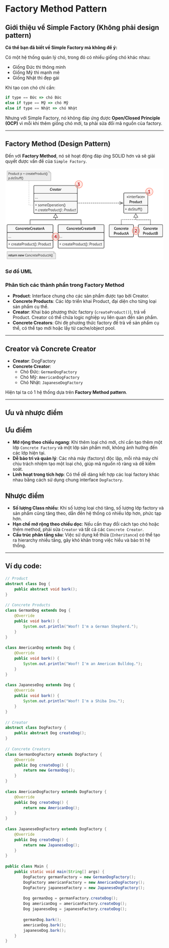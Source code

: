# Factory Method Pattern

## Giới thiệu về Simple Factory (Không phải design pattern)

**Có thể bạn đã biết về Simple Factory mà không để ý:**

Có một hệ thống quản lý chó, trong đó có nhiều giống chó khác nhau:

-   Giống Đức thì thông minh
-   Giống Mỹ thì mạnh mẽ
-   Giống Nhật thì đẹp gái

Khi tạo con chó chỉ cần:

```js
if type == Đức => chó Đức
else if type == Mỹ => chó Mỹ
else if type == Nhật => chó Nhật
```

Nhưng với Simple Factory, nó không đáp ứng được **Open/Closed Principle (OCP)** vì mỗi khi thêm giống chó mới, ta phải sửa đổi mã nguồn của factory.

---

## Factory Method (Design Pattern)

Đến với **Factory Method**, nó sẽ hoạt động đáp ứng SOLID hơn và sẽ giải quyết được vấn đề của `Simple Factory`.

![alt text](image.png)

### Sơ đồ UML

### Phân tích các thành phần trong Factory Method

-   **Product**: Interface chung cho các sản phẩm được tạo bởi Creator.
-   **Concrete Products**: Các lớp triển khai Product, đại diện cho từng loại sản phẩm cụ thể.
-   **Creator**: Khai báo phương thức factory (`createProduct()`), trả về Product. Creator có thể chứa logic nghiệp vụ liên quan đến sản phẩm.
-   **Concrete Creators**: Ghi đè phương thức factory để trả về sản phẩm cụ thể, có thể tạo mới hoặc lấy từ cache/object pool.

---

## Creator và Concrete Creator

-   **Creator**: DogFactory
-   **Concrete Creator**:
    -   Chó Đức: `GermanDogFactory`
    -   Chó Mỹ: `AmericanDogFactory`
    -   Chó Nhật: `JapaneseDogFactory`

Hiện tại ta có 1 hệ thống dựa trên **Factory Method pattern**.

---

## Ưu và nhược điểm

## Ưu điểm

-   **Mở rộng theo chiều ngang**: Khi thêm loại chó mới, chỉ cần tạo thêm một lớp `Concrete Factory` và một lớp sản phẩm mới, không ảnh hưởng đến các lớp hiện tại.
-   **Dễ bảo trì và quản lý**: Các nhà máy (factory) độc lập, mỗi nhà máy chỉ chịu trách nhiệm tạo một loại chó, giúp mã nguồn rõ ràng và dễ kiểm soát.
-   **Linh hoạt trong tích hợp**: Có thể dễ dàng kết hợp các loại factory khác nhau bằng cách sử dụng chung interface `DogFactory`.

## Nhược điểm

-   **Số lượng Class nhiều**: Khi số lượng loại chó tăng, số lượng lớp factory và sản phẩm cũng tăng theo, dẫn đến hệ thống có nhiều lớp hơn, phức tạp hơn.
-   **Hạn chế mở rộng theo chiều dọc**: Nếu cần thay đổi cách tạo chó hoặc thêm method, phải sửa `Creator` và tất cả các `Concrete Creator`.
-   **Cấu trúc phân tầng sâu**: Việc sử dụng kế thừa (`Inheritance`) có thể tạo ra hierarchy nhiều tầng, gây khó khăn trong việc hiểu và bảo trì hệ thống.

---

## Ví dụ code:

```java
// Product
abstract class Dog {
    public abstract void bark();
}

// Concrete Products
class GermanDog extends Dog {
    @Override
    public void bark() {
        System.out.println("Woof! I'm a German Shepherd.");
    }
}

class AmericanDog extends Dog {
    @Override
    public void bark() {
        System.out.println("Woof! I'm an American Bulldog.");
    }
}

class JapaneseDog extends Dog {
    @Override
    public void bark() {
        System.out.println("Woof! I'm a Shiba Inu.");
    }
}

// Creator
abstract class DogFactory {
    public abstract Dog createDog();
}

// Concrete Creators
class GermanDogFactory extends DogFactory {
    @Override
    public Dog createDog() {
        return new GermanDog();
    }
}

class AmericanDogFactory extends DogFactory {
    @Override
    public Dog createDog() {
        return new AmericanDog();
    }
}

class JapaneseDogFactory extends DogFactory {
    @Override
    public Dog createDog() {
        return new JapaneseDog();
    }
}

public class Main {
    public static void main(String[] args) {
        DogFactory germanFactory = new GermanDogFactory();
        DogFactory americanFactory = new AmericanDogFactory();
        DogFactory japaneseFactory = new JapaneseDogFactory();

        Dog germanDog = germanFactory.createDog();
        Dog americanDog = americanFactory.createDog();
        Dog japaneseDog = japaneseFactory.createDog();

        germanDog.bark();
        americanDog.bark();
        japaneseDog.bark();
    }
}
```
